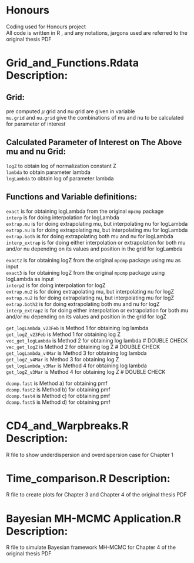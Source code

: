 # Honours
Coding used for Honours project <br />
All code is written in R , and any notations, jargons used are referred to the original thesis PDF


# Grid_and_Functions.Rdata Description:

## Grid: <br />
pre computed $\mu$ grid and nu grid are given in variable <br />
`mu.grid` and `nu.grid` give the combinations of mu and nu to be calculated for parameter of interest <br />

## Calculated Parameter of Interest on The Above mu and nu Grid: <br />
`logZ` to obtain log of normalization constant Z <br />
`lambda` to obtain parameter lambda <br />
`logLambda` to obtain log of parameter lambda <br />
<!---
`compvar` to obtain variance of X <br />
`compvarlogfactorialy` to obtain variance of log(X!) <br />
`compmeanlogfactorialy` to obtain mean of log(X!) <br />
`compmeanylogfactorialy` to obtain mean of X log(X!) <br />
--->
## Functions and Variable definitions:
 `exact` is for obtaining logLambda from the original `mpcmp` package <br />
 `interp` is for doing interpolation for logLambda <br />
 `extrap.mu` is for doing extrapolating mu, but interpolating nu for logLambda <br />
 `extrap.nu` is for doing extrapolating nu, but interpolating mu for logLambda <br />
 `extrap.both` is for doing extrapolating both mu and nu for logLambda <br />
 `interp_extrap` is for doing either interpolation or extrapolation for both mu and/or nu depending on its values and position in the grid for logLambda <br />

 `exact2` is for obtaining logZ from the original `mpcmp` package using mu as input <br />
 `exact3` is for obtaining logZ from the original `mpcmp` package using logLambda as input <br />
 `interp2` is for doing interpolation for logZ <br />
 `extrap.mu2` is for doing extrapolating mu, but interpolating nu for logZ <br />
 `extrap.nu2` is for doing extrapolating nu, but interpolating mu for logZ <br />
 `extrap.both2` is for doing extrapolating both mu and nu for logZ <br />
 `interp_extrap2` is for doing either interpolation or extrapolation for both mu and/or nu depending on its values and position in the grid for logZ <br />


 `get_logLambda_v23Feb` is Method 1 for obtaining log lambda <br />
 `get_logZ_v23Feb` is Method 1 for obtaining log Z <br />
 `vec_get_logLambda` is Method 2 for obtaining log lambda # DOUBLE CHECK <br />
 `vec_get_logZ` is Method 2 for obtaining log Z # DOUBLE CHECK <br />
 `get_logLambda_v4Mar` is Method 3 for obtaining log lambda <br />
 `get_logZ_v4Mar` is Method 3 for obtaining log Z <br />
 `get_logLambda_v3Mar` is Method 4 for obtaining log lambda <br />
 `get_logZ_v3Mar` is Method 4 for obtaining log Z # DOUBLE CHECK <br />


 `dcomp.fast` is Method a) for obtaining pmf <br />
 `dcomp.fast2` is Method b) for obtaining pmf <br />
 `dcomp.fast4` is Method c) for obtaining pmf <br />
 `dcomp.fast5` is Method d) for obtaining pmf <br />

# CD4_and_Warpbreaks.R Description:
R file to show underdispersion and overdispersion case for Chapter 1

# Time_comparison.R Description:
R file to create plots for Chapter 3 and Chapter 4 of the original thesis PDF

# Bayesian MH-MCMC Application.R Description:
R file to simulate Bayesian framework MH-MCMC for Chapter 4 of the original thesis PDF
